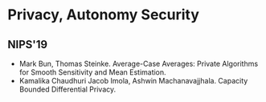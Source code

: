 # Privacy, Autonomy Security

## NIPS'19
- Mark Bun, Thomas Steinke. Average-Case Averages: Private Algorithms for Smooth Sensitivity and Mean Estimation.
- Kamalika Chaudhuri Jacob Imola, Ashwin Machanavajjhala. Capacity Bounded Differential Privacy.
